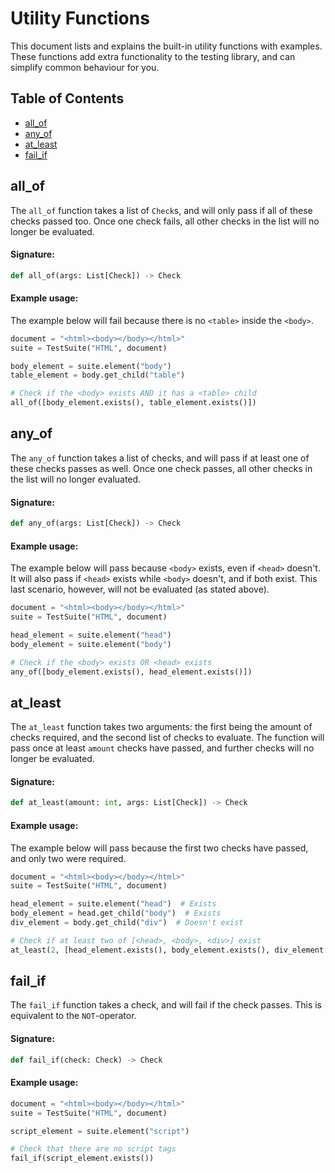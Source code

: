 # Utility Functions

This document lists and explains the built-in utility functions with examples. These functions add extra functionality to the testing library, and can simplify common behaviour for you.

## Table of Contents

- [all_of](#all_of)
- [any_of](#any_of)
- [at_least](#at_least)
- [fail_if](#fail_if)

## all_of

The `all_of` function takes a list of `Check`s, and will only pass if all of these checks passed too. Once one check fails, all other checks in the list will no longer be evaluated.

#### Signature:
```python
def all_of(args: List[Check]) -> Check
```

#### Example usage:

The example below will fail because there is no `<table>` inside the `<body>`.

```python
document = "<html><body></body></html>"
suite = TestSuite("HTML", document)

body_element = suite.element("body")
table_element = body.get_child("table")

# Check if the <body> exists AND it has a <table> child
all_of([body_element.exists(), table_element.exists()])
```

## any_of

The `any_of` function takes a list of checks, and will pass if at least one of these checks passes as well. Once one check passes, all other checks in the list will no longer evaluated.

#### Signature:
```python
def any_of(args: List[Check]) -> Check
```

#### Example usage:

The example below will pass because `<body>` exists, even if `<head>` doesn't. It will also pass if `<head>` exists while `<body>`  doesn't, and if both exist. This last scenario, however, will not be evaluated (as stated above).

```python
document = "<html><body></body></html>"
suite = TestSuite("HTML", document)

head_element = suite.element("head")
body_element = suite.element("body")

# Check if the <body> exists OR <head> exists
any_of([body_element.exists(), head_element.exists()])
```

## at_least

The `at_least` function takes two arguments: the first being the amount of checks required, and the second list of checks to evaluate. The function will pass once at least `amount` checks have passed, and further checks will no longer be evaluated.

#### Signature:
```python
def at_least(amount: int, args: List[Check]) -> Check
```

#### Example usage:

The example below will pass because the first two checks have passed, and only two were required.

```python
document = "<html><body></body></html>"
suite = TestSuite("HTML", document)

head_element = suite.element("head")  # Exists
body_element = head.get_child("body")  # Exists
div_element = body.get_child("div")  # Doesn't exist

# Check if at least two of [<head>, <body>, <div>] exist
at_least(2, [head_element.exists(), body_element.exists(), div_element.exists()])
```

## fail_if

The `fail_if` function takes a check, and will fail if the check passes. This is equivalent to the `NOT`-operator.

#### Signature:
```python
def fail_if(check: Check) -> Check
```

#### Example usage:

```python
document = "<html><body></body></html>"
suite = TestSuite("HTML", document)

script_element = suite.element("script")

# Check that there are no script tags
fail_if(script_element.exists())
```